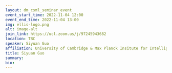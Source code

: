 ```yaml
---
layout: dm_csml_seminar_event
event_start_time: 2022-11-04 12:00
event_end_time: 2022-11-04 13:00
img: ellis-logo.png
alt: image-alt
join_link: https://ucl.zoom.us/j/97245943682
location: TBC
speaker: Siyuan Guo
affiliation: University of Cambridge & Max Planck Insitute for Intelligent Systems
title: Siyuan Guo
summary: 
bio: 
---
```

